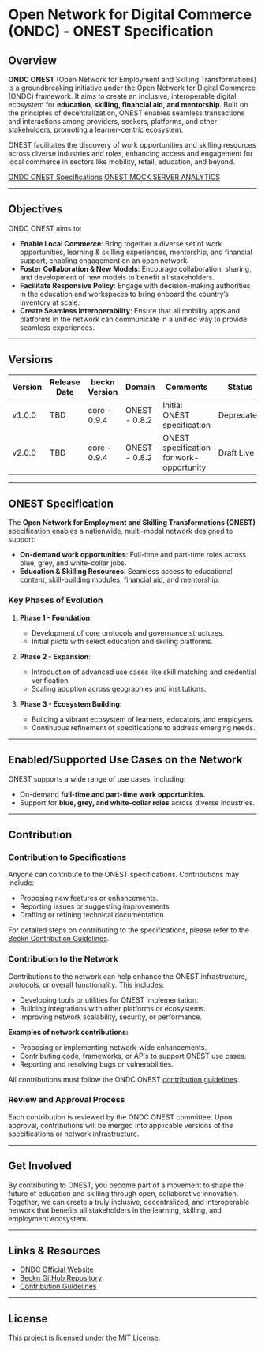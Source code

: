 # Open Network for Digital Commerce (ONDC) - ONEST Specification

## Overview

**ONDC ONEST** (Open Network for Employment and Skilling Transformations) is a groundbreaking initiative under the Open Network for Digital Commerce (ONDC) framework. It aims to create an inclusive, interoperable digital ecosystem for **education, skilling, financial aid, and mentorship**. Built on the principles of decentralization, ONEST enables seamless transactions and interactions among providers, seekers, platforms, and other stakeholders, promoting a learner-centric ecosystem.

ONEST facilitates the discovery of work opportunities and skilling resources across diverse industries and roles, enhancing access and engagement for local commerce in sectors like mobility, retail, education, and beyond.

[ONDC ONEST Specifications](https://ondc-official.github.io/ONDC-ONEST-Specifications)
[ONEST MOCK SERVER ANALYTICS](https://onest-mock-service.ondc.org/analytics)

---

## Objectives

ONDC ONEST aims to:

- **Enable Local Commerce**: Bring together a diverse set of work opportunities, learning & skilling experiences, mentorship, and financial support, enabling engagement on an open network.
- **Foster Collaboration & New Models**: Encourage collaboration, sharing, and development of new models to benefit all stakeholders.
- **Facilitate Responsive Policy**: Engage with decision-making authorities in the education and workspaces to bring onboard the country’s inventory at scale.
- **Create Seamless Interoperability**: Ensure that all mobility apps and platforms in the network can communicate in a unified way to provide seamless experiences.

---

## Versions

| Version | Release Date | beckn Version | Domain        | Comments                                 | Status     |
| ------- | ------------ | ------------- | ------------- | ---------------------------------------- | ---------- |
| v1.0.0  | TBD          | core - 0.9.4  | ONEST - 0.8.2 | Initial ONEST specification              | Deprecated |
| v2.0.0  | TBD          | core - 0.9.4  | ONEST - 0.8.2 | ONEST specification for work-opportunity | Draft Live |

---

## ONEST Specification

The **Open Network for Employment and Skilling Transformations (ONEST)** specification enables a nationwide, multi-modal network designed to support:

- **On-demand work opportunities**: Full-time and part-time roles across blue, grey, and white-collar jobs.
- **Education & Skilling Resources**: Seamless access to educational content, skill-building modules, financial aid, and mentorship.

### Key Phases of Evolution

1. **Phase 1 - Foundation**:

   - Development of core protocols and governance structures.
   - Initial pilots with select education and skilling platforms.

2. **Phase 2 - Expansion**:

   - Introduction of advanced use cases like skill matching and credential verification.
   - Scaling adoption across geographies and institutions.

3. **Phase 3 - Ecosystem Building**:
   - Building a vibrant ecosystem of learners, educators, and employers.
   - Continuous refinement of specifications to address emerging needs.

---

## Enabled/Supported Use Cases on the Network

ONEST supports a wide range of use cases, including:

- On-demand **full-time and part-time work opportunities**.
- Support for **blue, grey, and white-collar roles** across diverse industries.

---

## Contribution

### Contribution to Specifications

Anyone can contribute to the ONEST specifications. Contributions may include:

- Proposing new features or enhancements.
- Reporting issues or suggesting improvements.
- Drafting or refining technical documentation.

For detailed steps on contributing to the specifications, please refer to the [Beckn Contribution Guidelines](https://github.com/beckn).

### Contribution to the Network

Contributions to the network can help enhance the ONEST infrastructure, protocols, or overall functionality. This includes:

- Developing tools or utilities for ONEST implementation.
- Building integrations with other platforms or ecosystems.
- Improving network scalability, security, or performance.

**Examples of network contributions:**

- Proposing or implementing network-wide enhancements.
- Contributing code, frameworks, or APIs to support ONEST use cases.
- Reporting and resolving bugs or vulnerabilities.

All contributions must follow the ONDC ONEST [contribution guidelines](https://github.com/beckn).

### Review and Approval Process

Each contribution is reviewed by the ONDC ONEST committee. Upon approval, contributions will be merged into applicable versions of the specifications or network infrastructure.

---

## Get Involved

By contributing to ONEST, you become part of a movement to shape the future of education and skilling through open, collaborative innovation. Together, we can create a truly inclusive, decentralized, and interoperable network that benefits all stakeholders in the learning, skilling, and employment ecosystem.

---

## Links & Resources

- [ONDC Official Website](https://www.ondc.org)
- [Beckn GitHub Repository](https://github.com/beckn)
- [Contribution Guidelines](https://github.com/beckn)

---

## License

This project is licensed under the [MIT License](LICENSE).
